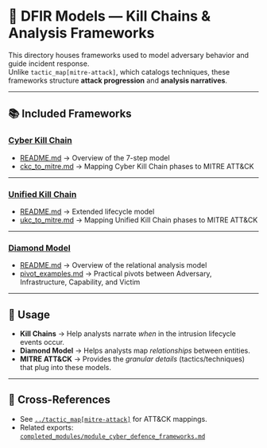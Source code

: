 # 🔎 DFIR Models — Kill Chains & Analysis Frameworks

This directory houses frameworks used to model adversary behavior and guide incident response.  
Unlike `tactic_map[mitre-attack]`, which catalogs techniques, these frameworks structure **attack progression** and **analysis narratives**.

---

## 📚 Included Frameworks

### [Cyber Kill Chain](./cyber_kill_chain)
- [README.md](./cyber_kill_chain/README.md) → Overview of the 7-step model  
- [ckc_to_mitre.md](./cyber_kill_chain/ckc_to_mitre.md) → Mapping Cyber Kill Chain phases to MITRE ATT&CK  

---

### [Unified Kill Chain](./unified_kill_chain)
- [README.md](./unified_kill_chain/README.md) → Extended lifecycle model  
- [ukc_to_mitre.md](./unified_kill_chain/ukc_to_mitre.md) → Mapping Unified Kill Chain phases to MITRE ATT&CK  

---

### [Diamond Model](./diamond_model)
- [README.md](./diamond_model/README.md) → Overview of the relational analysis model  
- [pivot_examples.md](./diamond_model/pivot_examples.md) → Practical pivots between Adversary, Infrastructure, Capability, and Victim  

---

## 🔗 Usage
- **Kill Chains** → Help analysts narrate *when* in the intrusion lifecycle events occur.  
- **Diamond Model** → Helps analysts map *relationships* between entities.  
- **MITRE ATT&CK** → Provides the *granular details* (tactics/techniques) that plug into these models.  

---

## 📎 Cross-References
- See [`../tactic_map[mitre-attack]`](../tactic_map[mitre-attack]) for ATT&CK mappings.  
- Related exports: [`completed_modules/module_cyber_defence_frameworks.md`](../completed_modules/module_cyber_defence_frameworks.md)  
